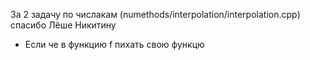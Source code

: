 За 2 задачу по числакам (numethods/interpolation/interpolation.cpp) спасибо Лёше Никитину
 - Если че в функцию f пихать свою функцю
 
